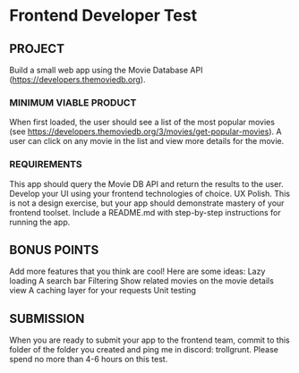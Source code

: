 # Frontend Developer Test

## PROJECT
Build a small web app using the Movie Database API (https://developers.themoviedb.org).
 
### MINIMUM VIABLE PRODUCT
When first loaded, the user should see a list of the most popular movies (see https://developers.themoviedb.org/3/movies/get-popular-movies).
A user can click on any movie in the list and view more details for the movie.

### REQUIREMENTS
This app should query the Movie DB API and return the results to the user.
Develop your UI using your frontend technologies of choice.
UX Polish. This is not a design exercise, but your app should demonstrate mastery of your frontend toolset.
Include a README.md with step-by-step instructions for running the app.

## BONUS POINTS
Add more features that you think are cool! Here are some ideas:
Lazy loading
A search bar
Filtering
Show related movies on the movie details view
A caching layer for your requests
Unit testing

## SUBMISSION
When you are ready to submit your app to the frontend team, commit to this folder of the folder you created and ping me in discord: trollgrunt. Please spend no more than 4-6 hours on this test.
